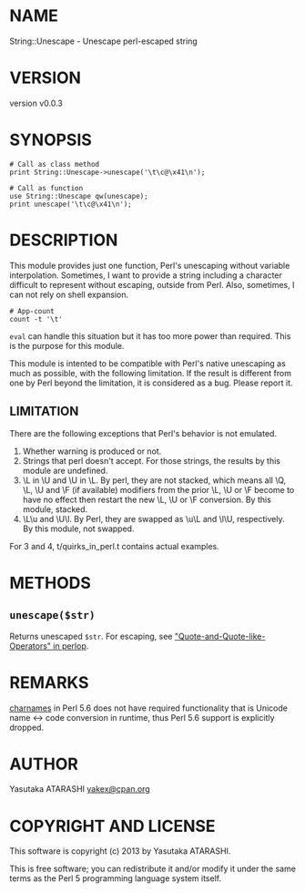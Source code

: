 # NAME

String::Unescape - Unescape perl-escaped string

# VERSION

version v0.0.3

# SYNOPSIS

    # Call as class method
    print String::Unescape->unescape('\t\c@\x41\n');

    # Call as function
    use String::Unescape qw(unescape);
    print unescape('\t\c@\x41\n');

# DESCRIPTION

This module provides just one function, Perl's unescaping without variable interpolation. Sometimes, I want to provide a string including a character difficult to represent without escaping, outside from Perl. Also, sometimes, I can not rely on shell expansion.

    # App-count
    count -t '\t'

`eval` can handle this situation but it has too more power than required. This is the purpose for this module.

This module is intented to be compatible with Perl's native unescaping as much as possible, with the following limitation.
If the result is different from one by Perl beyond the limitation, it is considered as a bug. Please report it.

## LIMITATION

There are the following exceptions that Perl's behavior is not emulated.

1. Whether warning is produced or not.
2. Strings that perl doesn't accept. For those strings, the results by this module are undefined.
3. \\L in \\U and \\U in \\L. By perl, they are not stacked, which means all \\Q, \\L, \\U and \\F (if available) modifiers from the prior \\L, \\U or \\F become to have no effect then restart the new \\L, \\U or \\F conversion. By this module, stacked.
4. \\L\\u and \\U\\l. By Perl, they are swapped as \\u\\L and \\l\\U, respectively. By this module, not swapped.

For 3 and 4, t/quirks\_in\_perl.t contains actual examples.

# METHODS

## `unescape($str)`

Returns unescaped `$str`. For escaping, see ["Quote-and-Quote-like-Operators" in perlop](https://metacpan.org/pod/perlop#Quote-and-Quote-like-Operators).

# REMARKS

[charnames](https://metacpan.org/pod/charnames) in Perl 5.6 does not have required functionality that is Unicode name <-> code conversion in runtime, thus Perl 5.6 support is explicitly dropped.

# AUTHOR

Yasutaka ATARASHI <yakex@cpan.org>

# COPYRIGHT AND LICENSE

This software is copyright (c) 2013 by Yasutaka ATARASHI.

This is free software; you can redistribute it and/or modify it under
the same terms as the Perl 5 programming language system itself.
